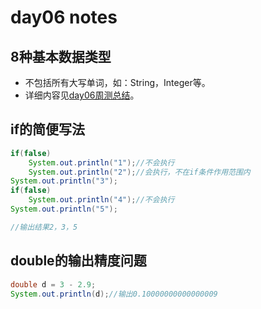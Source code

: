 # day06 notes

## 8种基本数据类型

- 不包括所有大写单词，如：String，Integer等。
- 详细内容见[day06周测总结](./html/day06周测总结.html)。

## if的简便写法

```java
if(false)
    System.out.println("1");//不会执行
    System.out.println("2");//会执行，不在if条件作用范围内
System.out.println("3");
if(false)
    System.out.println("4");//不会执行
System.out.println("5");

//输出结果2，3，5
```

## double的输出精度问题

```java
double d = 3 - 2.9;
System.out.println(d);//输出0.10000000000000009
```

